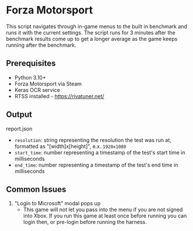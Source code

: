 # Forza Motorsport

This script navigates through in-game menus to the built in benchmark and runs it with the current settings. The script runs for 3 minutes after the benchmark results come up to get a longer average as the game keeps running after the benchmark.

## Prerequisites

- Python 3.10+
- Forza Motorsport via Steam
- Keras OCR service
- RTSS installed - https://rivatuner.net/

## Output

report.json
- `resolution`: string representing the resolution the test was run at, formatted as "[width]x[height]", e.x. `1920x1080`
- `start_time`: number representing a timestamp of the test's start time in milliseconds
- `end_time`: number representing a timestamp of the test's end time in milliseconds

## Common Issues
1. "Login to Microsoft" modal pops up
    - This game will not let you pass into the menu if you are not signed into Xbox. If you run this game at least once before running you can login then, or pre-login before running the harness.
